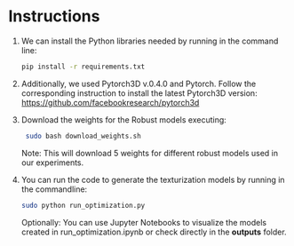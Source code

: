
# **Instructions**
1. We can install the Python libraries needed by running in the command line:
    ```bash
    pip install -r requirements.txt
    ```

2. Additionally, we used Pytorch3D v.0.4.0 and Pytorch. Follow the corresponding instruction to install the latest Pytorch3D version:
https://github.com/facebookresearch/pytorch3d

3. Download the weights for the Robust models executing:
   ```bash
    sudo bash download_weights.sh
    ```
    Note: This will download 5 weights for different robust models used in our experiments.

4. You can run the code to generate the texturization models by running in the commandline:
    ```bash
    sudo python run_optimization.py
    ```

    Optionally: You can use Jupyter Notebooks to visualize the models created in run_optimization.ipynb or check directly in the **outputs** folder.
